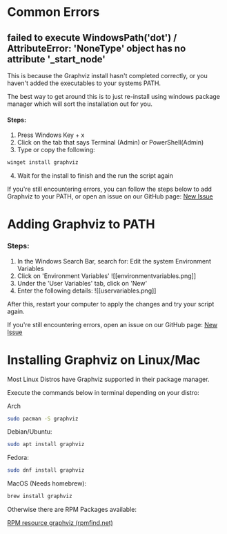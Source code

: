 # Common Errors

## failed to execute WindowsPath('dot') / AttributeError: 'NoneType' object has no attribute '_start_node'

This is because the Graphviz install hasn't completed correctly, or you haven't added the executables to your systems PATH.

The best way to get around this is to just re-install using windows package manager which will sort the installation out for you.
#### Steps:

1. Press Windows Key + x
2. Click on the tab that says Terminal (Admin) or PowerShell(Admin)
3. Type or copy the following:

```sh
winget install graphviz
```

4. Wait for the install to finish and the run the script again

If you're still encountering errors, you can follow the steps below to add Graphviz to your PATH, or open an issue on our GitHub page: [New Issue](https://github.com/Jordan-Prescott/odins_spear/issues/new)

# Adding Graphviz to PATH

### Steps:

1. In the Windows Search Bar, search for: Edit the system Environment Variables
2. Click on 'Environment Variables'
![[environmentvariables.png]]
3. Under the 'User Variables' tab, click on 'New'
4. Enter the following details:
![[uservariables.png]]

After this, restart your computer to apply the changes and try your script again.

If you're still encountering errors, open an issue on our GitHub page: [New Issue](https://github.com/Jordan-Prescott/odins_spear/issues/new)

# Installing Graphviz on Linux/Mac

Most Linux Distros have Graphviz supported in their package manager.

Execute the commands below in terminal depending on your distro:

Arch
```sh
sudo pacman -S graphviz
```

Debian/Ubuntu:
```sh
sudo apt install graphviz
```

Fedora:
```sh
sudo dnf install graphviz
```

MacOS (Needs homebrew):
```sh
brew install graphviz
```


Otherwise there are RPM Packages available:

[RPM resource graphviz (rpmfind.net)](https://rpmfind.net/linux/rpm2html/search.php?query=graphviz)

